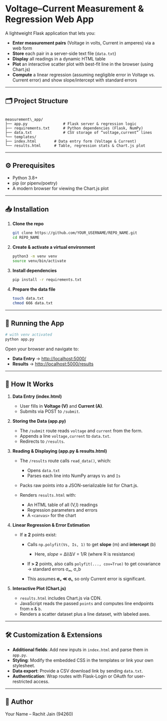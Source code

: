 
# Voltage–Current Measurement & Regression Web App

A lightweight Flask application that lets you:

- **Enter measurement pairs** (Voltage in volts, Current in amperes) via a web form  
- **Store** each pair in a server-side text file (`data.txt`)  
- **Display** all readings in a dynamic HTML table  
- **Plot** an interactive scatter plot with best-fit line in the browser (using Chart.js)  
- **Compute** a linear regression (assuming negligible error in Voltage vs. Current error) and show slope/intercept with standard errors

---

## 🗂 Project Structure

```

measurement\_app/
├── app.py                # Flask server & regression logic
├── requirements.txt      # Python dependencies (Flask, NumPy)
├── data.txt              # CSV storage of “voltage,current” lines
└── templates/
├── index.html        # Data entry form (Voltage & Current)
└── results.html      # Table, regression stats & Chart.js plot

````

---

## ⚙️ Prerequisites

- Python 3.8+  
- pip (or pipenv/poetry)  
- A modern browser for viewing the Chart.js plot

---

## 📥 Installation

1. **Clone the repo**  
   ```bash
   git clone https://github.com/YOUR_USERNAME/REPO_NAME.git
   cd REPO_NAME


2. **Create & activate a virtual environment**

   ```bash
   python3 -m venv venv
   source venv/bin/activate
   ```

3. **Install dependencies**

   ```bash
   pip install -r requirements.txt
   ```

4. **Prepare the data file**

   ```bash
   touch data.txt
   chmod 666 data.txt
   ```

---

## 🚀 Running the App

```bash
# with venv activated
python app.py
```

Open your browser and navigate to:

* **Data Entry** → [http://localhost:5000/](http://localhost:5000/)
* **Results**    → [http://localhost:5000/results](http://localhost:5000/results)

---

## 📝 How It Works

1. **Data Entry (index.html)**

   * User fills in **Voltage (V)** and **Current (A)**.
   * Submits via POST to `/submit`.

2. **Storing the Data (app.py)**

   * The `/submit` route reads `voltage` and `current` from the form.
   * Appends a line `voltage,current` to `data.txt`.
   * Redirects to `/results`.

3. **Reading & Displaying (app.py & results.html)**

   * The `/results` route calls `read_data()`, which:

     * Opens `data.txt`
     * Parses each line into NumPy arrays `Vs` and `Is`
   * Packs raw points into a JSON-serializable list for Chart.js.
   * Renders `results.html` with:

     * An HTML table of all (V,I) readings
     * Regression parameters and errors
     * A `<canvas>` for the chart

4. **Linear Regression & Error Estimation**

   * If **≥ 2** points exist:

     * Calls `np.polyfit(Vs, Is, 1)` to get **slope** (m) and **intercept** (b)

       * Here, *slope* = ΔI/ΔV = 1/R (where R is resistance)
     * If **> 2** points, also calls `polyfit(..., cov=True)` to get covariance → standard errors σₘ, σ\_b
     * This assumes **σᵥ ≪ σᵢ**, so only Current error is significant.

5. **Interactive Plot (Chart.js)**

   * `results.html` includes Chart.js via CDN.
   * JavaScript reads the passed `points` and computes line endpoints from `m` & `b`.
   * Renders a scatter dataset plus a line dataset, with labeled axes.

---

## 🛠 Customization & Extensions

* **Additional fields**: Add new inputs in `index.html` and parse them in `app.py`.
* **Styling**: Modify the embedded CSS in the templates or link your own stylesheet.
* **Data export**: Provide a CSV download link by sending `data.txt`.
* **Authentication**: Wrap routes with Flask-Login or OAuth for user-restricted access.

---

## 👤 Author

Your Name – Rachit Jain (94260)


